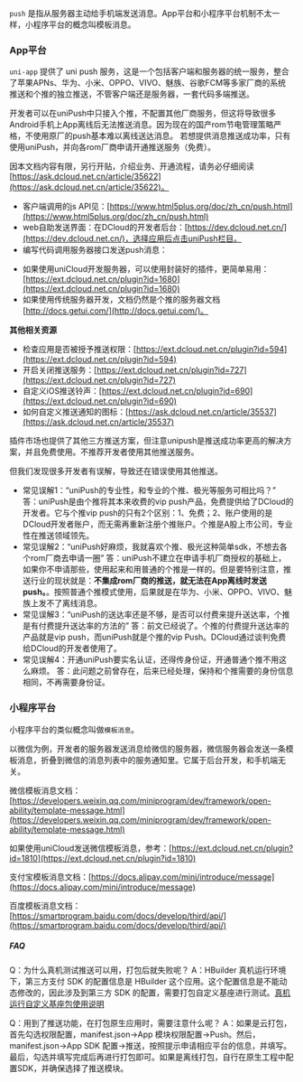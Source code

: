 `push` 是指从服务器主动给手机端发送消息。App平台和小程序平台机制不太一样，小程序平台的概念叫模板消息。

### App平台

`uni-app` 提供了 uni push 服务，这是一个包括客户端和服务器的统一服务，整合了苹果APNs、华为、小米、OPPO、VIVO、魅族、谷歌FCM等多家厂商的系统推送和个推的独立推送，不管客户端还是服务器，一套代码多端推送。

开发者可以在uniPush中只接入个推，不配置其他厂商服务，但这将导致很多Android手机上App离线后无法推送消息。因为现在的国产rom节电管理策略严格，不使用原厂的push基本难以离线送达消息。
若想提供消息推送成功率，只有使用uniPush，并向各rom厂商申请开通推送服务（免费）。

因本文档内容有限，另行开贴，介绍业务、开通流程，请务必仔细阅读 [https://ask.dcloud.net.cn/article/35622](https://ask.dcloud.net.cn/article/35622)。

- 客户端调用的js API见：[https://www.html5plus.org/doc/zh_cn/push.html](https://www.html5plus.org/doc/zh_cn/push.html)
- web自助发送界面：在DCloud的开发者后台：[https://dev.dcloud.net.cn/](https://dev.dcloud.net.cn/)，选择应用后点击uniPush栏目。
- 编写代码调用服务器接口发送push消息：
* 如果使用uniCloud开发服务器，可以使用封装好的插件，更简单易用：[https://ext.dcloud.net.cn/plugin?id=1680](https://ext.dcloud.net.cn/plugin?id=1680)
* 如果使用传统服务器开发，文档仍然是个推的服务器文档[http://docs.getui.com/](http://docs.getui.com/)。

**其他相关资源**
- 检查应用是否被授予推送权限：[https://ext.dcloud.net.cn/plugin?id=594](https://ext.dcloud.net.cn/plugin?id=594)
- 开启关闭推送服务：[https://ext.dcloud.net.cn/plugin?id=727](https://ext.dcloud.net.cn/plugin?id=727)
- 自定义iOS推送铃声：[https://ext.dcloud.net.cn/plugin?id=690](https://ext.dcloud.net.cn/plugin?id=690)
- 如何自定义推送通知的图标：[https://ask.dcloud.net.cn/article/35537](https://ask.dcloud.net.cn/article/35537)

插件市场也提供了其他三方推送方案，但注意unipush是推送成功率更高的解决方案，并且免费使用。不推荐开发者使用其他推送服务。

但我们发现很多开发者有误解，导致还在错误使用其他推送。
- 常见误解1：“uniPush的专业性，和专业的个推、极光等服务可相比吗？”
答：uniPush是由个推将其本来收费的vip push产品，免费提供给了DCloud的开发者。它与个推vip push的只有2个区别：1、免费；2、账户使用的是DCloud开发者账户，而无需再重新注册个推账户。个推是A股上市公司，专业性在推送领域领先。
- 常见误解2：“uniPush好麻烦，我就喜欢个推、极光这种简单sdk，不想去各个rom厂商去申请一圈”
答：uniPush不建立在申请手机厂商授权的基础上，如果你不申请那些，使用起来和用普通的个推是一样的。但是要特别注意，推送行业的现状就是：**不集成rom厂商的推送，就无法在App离线时发送push。**。按照普通个推模式使用，后果就是在华为、小米、OPPO、VIVO、魅族上发不了离线消息。
- 常见误解3：“uniPush的送达率还是不够，是否可以付费来提升送达率，个推是有付费提升送达率的方法的”
答：前文已经说了。个推的付费提升送达率的产品就是vip push，而uniPush就是个推的vip Push。DCloud通过谈判免费给DCloud的开发者使用了。
- 常见误解4：开通uniPush要实名认证，还得传身份证，开通普通个推不用这么麻烦。
答：此问题之前曾存在，后来已经处理，保持和个推需要的身份信息相同，不再需要身份证。

### 小程序平台

小程序平台的类似概念叫做`模板消息`。

以微信为例，开发者的服务器发送消息给微信的服务器，微信服务器会发送一条模板消息，折叠到微信的消息列表中的服务通知里。它属于后台开发，和手机端无关。

微信模板消息文档：[https://developers.weixin.qq.com/miniprogram/dev/framework/open-ability/template-message.html](https://developers.weixin.qq.com/miniprogram/dev/framework/open-ability/template-message.html)

如果使用uniCloud发送微信模板消息，参考：[https://ext.dcloud.net.cn/plugin?id=1810](https://ext.dcloud.net.cn/plugin?id=1810)

支付宝模板消息文档：[https://docs.alipay.com/mini/introduce/message](https://docs.alipay.com/mini/introduce/message)

百度模板消息文档：[https://smartprogram.baidu.com/docs/develop/third/api/](https://smartprogram.baidu.com/docs/develop/third/api/)

<!--
**注意：以下API暂停维护，仅为向下兼容而保留。App端 uni push 的API请使用 [https://www.html5plus.org/doc/zh_cn/push.html](https://www.html5plus.org/doc/zh_cn/push.html)**

### uni.subscribePush(OBJECT)

开启推送

平台差异说明：
- App

**OBJECT 参数说明**

|参数名|类型|必填|说明|
|:-|:-|:-|:-|
|provider|String|是|分享推送提供商，通过 [uni.getProvider](/api/plugins/provider) 获取|
|success|Function|否|接口调用成功的回调|
|fail|Function|否|接口调用失败的回调函数|
|complete|Function|否|接口调用结束的回调函数（调用成功、失败都会执行）|


**示例**
```javascript
uni.getProvider({
	service: 'push',
	success: function (res) {
		console.log(res.provider)

		// 个推的名称为 igexin
		if (~res.provider.indexOf('igexin')) {
			uni.subscribePush({
				provider: 'igexin',
				success: function (res) {
					console.log('success:' + JSON.stringify(res));
				}
			});
		}
	}
});
```

### uni.unsubscribePush(OBJECT)

关闭推送。

**平台差异说明**

- App

**OBJECT 参数说明**

|参数名|类型|必填|说明|
|:-|:-|:-|:-|
|provider|String|是|分享推送提供商，通过 uni.getProvider 获取|
|success|Function|否|接口调用成功的回调|
|fail|Function|否|接口调用失败的回调函数|
|complete|Function|否|接口调用结束的回调函数（调用成功、失败都会执行）|

**示例**

```javascript
uni.unsubscribePush({
	provider: 'igexin',
	success: function (res) {
		console.log('success:' + JSON.stringify(res));
	}
});
```

### uni.onPush(OBJECT)

监听透传数据。

**平台差异说明**

- App

**OBJECT 参数说明**

|参数名|类型|必填|说明|
|:-|:-|:-|:-|
|provider|String|是|分享推送提供商，通过 uni.getProvider 获取|
|callback|Function|否|接收到透传数据回调，回调参数（Object）：messageId（消息id）、data（消息内容）|
|success|Function|否|接口调用成功的回调|
|fail|Function|否|接口调用失败的回调函数|
|complete|Function|否|接口调用结束的回调函数（调用成功、失败都会执行）|

**示例**

```javascript
uni.onPush({
	provider: 'igexin',
	success: function () {
		console.log('监听透传成功');
	},
	callback: function (data) {
		console.log("接收到透传数据：" + JSON.stringify(data));
	}
});
```

### uni.offPush(OBJECT)

移除监听透传数据。

**平台差异说明**

- App

**OBJECT 参数说明**

|参数名|类型|必填|说明|
|:-|:-|:-|:-|
|provider|String|是|分享推送提供商，通过uni.getProvider获取|
|success|Function|否|接口调用成功的回调|
|fail|Function|否|接口调用失败的回调函数|
|complete|Function|否|接口调用结束的回调函数（调用成功、失败都会执行）|


**示例**
```javascript
uni.offPush({
	provider: 'igexin',
	success: function () {
		console.log('取消监听透传成功');
	},
	fail: function () {
		console.log('fail');
	}
});
```
-->

##### FAQ

Q：为什么真机测试推送可以用，打包后就失败呢？
A：HBuilder 真机运行环境下，第三方支付 SDK 的配置信息是 HBuilder 这个应用。这个配置信息是不能动态修改的，因此涉及到第三方 SDK 的配置，需要打包自定义基座进行测试。[真机运行自定义基座包使用说明](http://ask.dcloud.net.cn/article/12723)

Q：用到了推送功能，在打包原生应用时，需要注意什么呢？
A：如果是云打包，首先勾选权限配置，manifest.json->App 模块权限配置->Push。然后，manifest.json->App SDK 配置->推送，按照提示申请相应平台的信息，并填写。最后，勾选并填写完成后再进行打包即可。如果是离线打包，自行在原生工程中配置SDK，并确保选择了推送模块。
